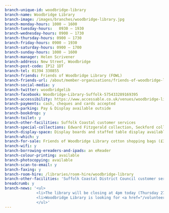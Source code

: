```yaml
---
branch-unique-id: woodbridge-library
branch-name: Woodbridge Library
branch-image: /images/branches/woodbridge-library.jpg
branch-monday-hours: 1000 – 1600
branch-tuesday-hours:	0930 – 1930
branch-wednesday-hours: 0900 – 1730
branch-thursday-hours: 0900 – 1730
branch-friday-hours: 0900 – 1930
branch-saturday-hours: 0900 – 1700
branch-sunday-hours: 1000 – 1600
branch-manager: Helen Scrivener
branch-address: New Street, Woodbridge
branch-post-code: IP12 1DT
branch-tel: 01394 330855
branch-friends: Friends of Woodbridge Library (FOWL)
branch-friends-url: /about/member-organisations/friends-of-woodbridge-library-fowl
branch-social-media: y
branch-twitter: woodbridgelib
branch-facebook: Woodbridge-Library-Suffolk-575433289169395
branch-accessibility: https://www.accessable.co.uk/venues/woodbridge-library
branch-payments: cash, cheques and cards accepted
branch-parking: Pay & Display available outside
branch-bookdrop: y
branch-toilet: y
branch-other-facilities: Suffolk Coastal customer services
branch-special-collections: Edward Fitzgerald collection, Seckford collection
branch-display-space: Display boards and staffed table display available for hire
branch-which: y
branch-for-sale: Friends of Woodbridge Library cotton shopping bags (£3) and magnetic bookmarks (£1)
branch-wifi: y
branch-borrowing-ereaders-and-ipads: an eReader
branch-colour-printing: available
branch-photocopying: available
branch-scan-to-email: y
branch-faxing: y
branch-room-hire: /libraries/room-hire/woodbridge-library
branch-other-facilities: 'Suffolk Coastal District Council customer services. Visit the <a href="http://www.eastsuffolk.gov.uk/contact-us/">Suffolk Coastal and Waveney Councils website</a> for opening times.'
breadcrumb: y
branch-news: '<ul>
              <li>The library will be closing at 4pm today (Thursday 27 December) due to heating problems.</li>
              <li>Woodbridge Library is looking for <a href="/volunteer/home-library-service/">Home Library Service volunteers</a>.</li>
              </ul>'
---
```


